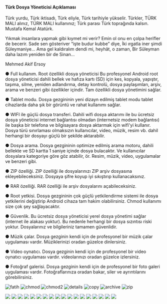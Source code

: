 <h4>Türk Dosya Yöneticisi Açıklaması</h4>
<p>
Türk yurdu, Türk iktisadı, Türk eliyle, Türk tarihiyle yükselir. Türkler, TÜRK MALI alınız, TÜRK MALI kullanınız; Türk parası Türk toprağında kalsın. Mustafa Kemal Atatürk.

Yıkmak insanlara yapmak gibi kıymet mi verir?
Emin ol onu en çolpa herifler de becerir.
Sade sen gösteriver “işte budur kubbe” diye,
İki ırgatla iner şimdi Süleymaniye…
Ama gel kaldıralım dendi mi, heyhât, o zaman,
Bir Süleyman daha lazım yeniden bir de Sinan…

Mehmed Akif Ersoy

● Full kullanım. Root özellikli dosya yöneticisi
Bu profesyonel Android root dosya yöneticisi dahili bellek ve hafıza kartı (SD) için kes, kopyala, yapıştır, taşıma, silme, yeniden adlandırma, detay kontrolü, dosya paylaşımları, arşiv, arama ve benzeri gibi özellikler içindir. Tam özellikli dosya yönetimini sağlar.

● Tablet modu.
Dosya gezgininin yeni dizayn edilmiş tablet modu tablet cihazlarda daha şık bir görüntü ve rahat kullanımı sağlar.

● WIFI ile güçlü dosya transferi.
Dahili wifi dosya aktarımı ile bu ücretsiz dosya yöneticisi internet bağlantısı olmadan (internetsiz modem bağlantısı) ile başka bir telefona ve bilgisayara dosya aktarmak için wifi'yi kullanır. Dosya türü sınırlaması olmaksızın kullanıcılar, video, müzik, resim vb. dahil herhangi bir dosyayı güçlü bir şekilde aktarabilir.

● Dosya arama.
Dosya gezgininin optimize edilmiş arama motoru, dahili bellekte ve SD kartta 1 saniye içinde dosya bulacaktır. Ve kullanıcılar dosyalara kategoriye göre göz atabilir, ör. Resim, müzik, video, uygulamalar ve benzeri gibi.

● ZIP özelliği.
ZIP özelliği ile dosyalarınızı ZIP arşiv dosyasına ekleyebileceksiniz. Dosyaya şifre koyup iyi sıkıştırıp kullanacaksınız.

● RAR özelliği.
RAR özelliği ile arşiv dosyalarını açabileceksiniz.

● Root yetkisi.
Dosya gezgininin çok güçlü yetkilendirme sistemi ile dosya yetkilerini değiştirip Android cihaza tam hakim olabilirsiniz. Chmod kullanımı size çok şey sağlayacaktır.

● Güvenlik.
Bu ücretsiz dosya yöneticisi yerel dosya yönetimi sağlar (internet ile alakası yoktur). Bu nedenle herhangi bir dosya sızıntısı riski yoktur. Dosyalarınız ve bilgileriniz tamamen güvenlidir.

● Müzik çalar.
Dosya gezginin kendi için de profesyonel bir müzik çalar uygulaması vardır. Müziklerinizi oradan güzelce dinlersiniz.

● Video oynatıcı.
Dosya gezginin kendi için de profesyonel bir video oynatıcı uygulaması vardır. videolarınızı oradan güzelce izlersiniz.

● Fotoğraf galerisi.
Dosya gezginin kendi için de profesyonel bir foto galeri uygulaması vardır. Fotoğraflarınıza oradan bakar, siler ve ayrıntılarını görebilirsiniz.

</p>

![fatih](https://github.com/user-attachments/assets/eecf97a6-e56c-40db-be18-02572523840c)
![chmod](https://github.com/user-attachments/assets/3e08b311-9132-498d-8c85-94e425ddf649)
![chmod2](https://github.com/user-attachments/assets/efcfd469-b341-4e2c-b1de-6841f38e296e)
![details](https://github.com/user-attachments/assets/66671df5-6172-4e07-b952-e177802338e5)
![copy](https://github.com/user-attachments/assets/f6c1ce5d-af1e-40db-a4e5-8072d0814bbc)
![archive](https://github.com/user-attachments/assets/d37e6a96-669d-490c-8962-e164e1e10dc8)
![zip](https://github.com/user-attachments/assets/01dfec56-b9e4-4c83-aca7-807222522439)


<img src="https://raw.githubusercontent.com/huso51/Turk_Dosya_Yoneticisi/main/turk_dosya_yoneticisi2.png" />
<img src="https://raw.githubusercontent.com/huso51/Turk_Dosya_Yoneticisi/main/turk_dosya_yoneticisi1.png" />
<img src="https://raw.githubusercontent.com/huso51/Turk_Dosya_Yoneticisi/main/19055819_1391975170837734_7010830480438420799_o.jpg" />
<img src="https://raw.githubusercontent.com/huso51/Turk_Dosya_Yoneticisi/main/19023518_1391974657504452_6403622584572904136_o.jpg" />
<img src="https://raw.githubusercontent.com/huso51/Turk_Dosya_Yoneticisi/main/19105787_1388388167863101_4236368887391265344_n.jpg" />
<img src="https://raw.githubusercontent.com/huso51/Turk_Dosya_Yoneticisi/main/18920928_1387381344630450_8187818726720272999_o.jpg" />
<img src="https://raw.githubusercontent.com/huso51/Turk_Dosya_Yoneticisi/main/19025342_1391973374171247_771551861999929985_o.jpg" />
<img src="https://raw.githubusercontent.com/huso51/Turk_Dosya_Yoneticisi/main/19025351_1391974414171143_6117861664423475918_o.jpg" />
<img src="https://raw.githubusercontent.com/huso51/Turk_Dosya_Yoneticisi/main/19055250_1391974787504439_3015161860739652657_o.jpg" />
<img src="https://raw.githubusercontent.com/huso51/Turk_Dosya_Yoneticisi/main/19055580_1391974300837821_3774670075722325237_o.jpg" />
<img src="https://raw.githubusercontent.com/huso51/Turk_Dosya_Yoneticisi/main/19024936_1391973404171244_8409855575142722409_o.jpg" />
<img src="https://raw.githubusercontent.com/huso51/Turk_Dosya_Yoneticisi/main/19055721_1391973650837886_5963773139040140419_o.jpg" />
<img src="https://raw.githubusercontent.com/huso51/Turk_Dosya_Yoneticisi/main/19023504_1391973484171236_6240032622515043888_o.jpg" />
<img src="https://raw.githubusercontent.com/huso51/Turk_Dosya_Yoneticisi/main/19092968_1391973360837915_884223130765775175_o.jpg" />
<img src="https://raw.githubusercontent.com/huso51/Turk_Dosya_Yoneticisi/main/19095390_1391974820837769_4470979316160390882_o.jpg" />
<img src="https://raw.githubusercontent.com/huso51/Turk_Dosya_Yoneticisi/main/19143795_1391974584171126_2142894485100462932_o.jpg" />
<img src="https://raw.githubusercontent.com/huso51/Turk_Dosya_Yoneticisi/main/19143946_1391974790837772_6347369580562842047_o.jpg" />
<img src="https://raw.githubusercontent.com/huso51/Turk_Dosya_Yoneticisi/main/19221585_1391974037504514_7307232215156641894_o.jpg" />

